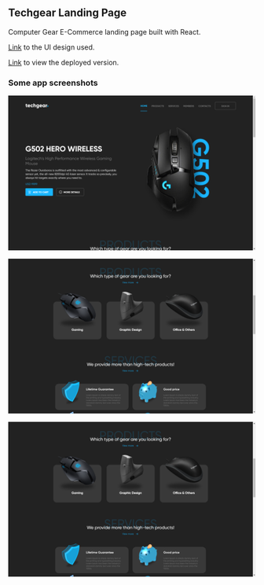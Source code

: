 ## Techgear Landing Page

Computer Gear E-Commerce landing page built with React.

[Link](https://dribbble.com/shots/13971220-Techgear-Landingpage) to the UI design used.

[Link](https://techgear.netlify.app/) to view the deployed version.

### Some app screenshots

![Screenshots](https://github.com/OrekuD/react-techgear-landing-page/blob/master/src/assets/screenshots/1.png?raw=true)

![Screenshot 2](https://github.com/OrekuD/react-techgear-landing-page/blob/master/src/assets/screenshots/2.png?raw=true)

![Screenshot 3](https://github.com/OrekuD/react-techgear-landing-page/blob/master/src/assets/screenshots/2.png?raw=true)
